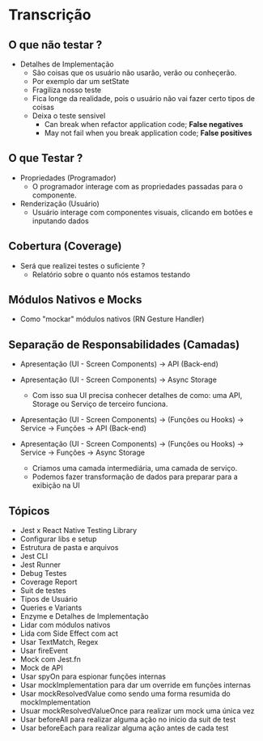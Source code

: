 # Transcrição

## O que não testar ?

- Detalhes de Implementação
  - São coisas que os usuário não usarão, verão ou conheçerão.
  - Por exemplo dar um setState
  - Fragiliza nosso teste
  - Fica longe da realidade, pois o usuário não vai fazer certo tipos de coisas
  - Deixa o teste sensivel
    - Can break when refactor application code; **False negatives**
    - May not fail when you break application code; **False positives**

## O que Testar ?

- Propriedades (Programador)
  - O programador interage com as propriedades passadas para o componente.
- Renderização (Usuário)
  - Usuário interage com componentes visuais, clicando em botões e inputando dados

## Cobertura (Coverage)

- Será que realizei testes o suficiente ?
  - Relatório sobre o quanto nós estamos testando

## Módulos Nativos e Mocks

- Como "mockar" módulos nativos (RN Gesture Handler)

## Separação de Responsabilidades (Camadas)

- Apresentação (UI - Screen Components) -> API (Back-end)
- Apresentação (UI - Screen Components) -> Async Storage

  - Com isso sua UI precisa conhecer detalhes de como: uma API, Storage ou Serviço de terceiro funciona.

- Apresentação (UI - Screen Components) -> (Funções ou Hooks) -> Service -> Funções -> API (Back-end)
- Apresentação (UI - Screen Components) -> (Funções ou Hooks) -> Service -> Funções -> Async Storage
  - Criamos uma camada intermediária, uma camada de serviço.
  - Podemos fazer transformação de dados para preparar para a exibição na UI

## Tópicos

- Jest x React Native Testing Library
- Configurar libs e setup
- Estrutura de pasta e arquivos
- Jest CLI
- Jest Runner
- Debug Testes
- Coverage Report
- Suit de testes
- Tipos de Usuário
- Queries e Variants
- Enzyme e Detalhes de Implementação
- Lidar com módulos nativos
- Lida com Side Effect com act
- Usar TextMatch, Regex
- Usar fireEvent
- Mock com Jest.fn
- Mock de API
- Usar spyOn para espionar funções internas
- Usar mockImplementation para dar um override em funções internas
- Usar mockResolvedValue como sendo uma forma resumida do mockImplementation
- Usuar mockResolvedValueOnce para realizar um mock uma única vez
- Usar beforeAll para realizar alguma ação no inicio da suit de test
- Usar beforeEach para realizar alguma ação antes de cada test
